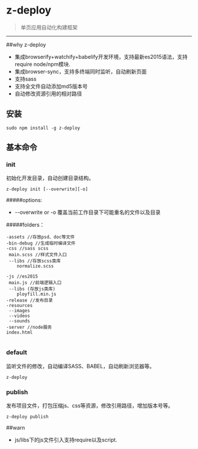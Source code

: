 # z-deploy
>单页应用自动化构建框架


***

##why z-deploy
* 集成browserify+watchify+babelify开发环境，支持最新es2015语法，支持require node/npm模块.
* 集成browser-sync，支持多终端同时监听，自动刷新页面
* 支持sass
* 支持全文件自动添加md5版本号
* 自动修改资源引用的相对路径

## 安装

```
sudo npm install -g z-deploy
```

## 基本命令

### init
初始化开发目录，自动创建目录结构。

```
z-deploy init [--overwrite][-o]
```
#####options:
* --overwrite or -o 覆盖当前工作目录下可能重名的文件以及目录

#####folders：

```
-assets //存放psd、doc等文件
-bin-debug //生成临时编译文件
-css //sass scss
 main.scss //样式文件入口
 --libs //存放scss类库
 	normalize.scss 

-js //es2015
 main.js //前端逻辑入口
 --libs (存放js类库)
 	ployfill.min.js
-release //发布目录
-resources
 --images
 --videos
 --sounds
-server //node服务
index.html 
  	 
```


### default
监听文件的修改，自动编译SASS、BABEL，自动刷新浏览器等。

```
z-deploy 
```


### publish
发布项目文件，打包压缩js、css等资源，修改引用路径，增加版本号等。

```
z-deploy publish
```


##warn
* js/libs下的js文件引入支持require以及script.



